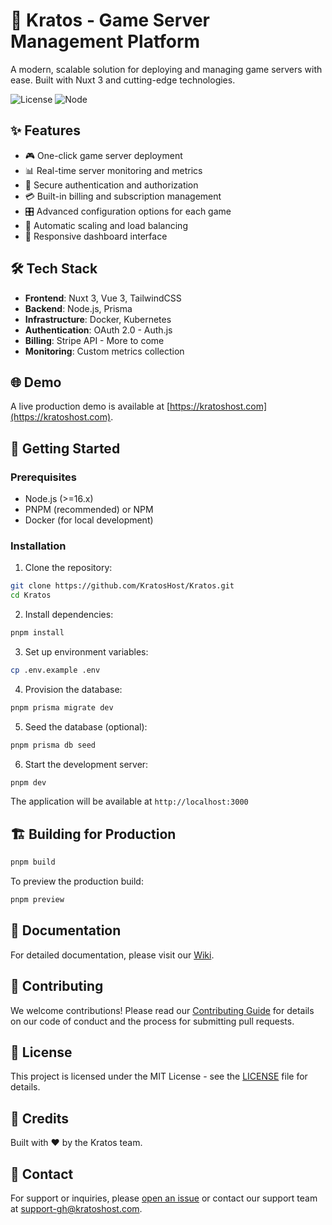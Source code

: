 # 🚀 Kratos - Game Server Management Platform

A modern, scalable solution for deploying and managing game servers with ease. Built with Nuxt 3 and cutting-edge technologies.

![License](https://img.shields.io/badge/license-MIT-blue.svg)
![Node](https://img.shields.io/badge/node-%3E%3D16-brightgreen.svg)

## ✨ Features

- 🎮 One-click game server deployment
- 📊 Real-time server monitoring and metrics
- 🔐 Secure authentication and authorization
- 💳 Built-in billing and subscription management
- 🎛️ Advanced configuration options for each game
- 🔄 Automatic scaling and load balancing
- 📱 Responsive dashboard interface

## 🛠️ Tech Stack

- **Frontend**: Nuxt 3, Vue 3, TailwindCSS
- **Backend**: Node.js, Prisma
- **Infrastructure**: Docker, Kubernetes
- **Authentication**: OAuth 2.0 - Auth.js
- **Billing**: Stripe API - More to come
- **Monitoring**: Custom metrics collection

## 🌐 Demo

A live production demo is available at [https://kratoshost.com](https://kratoshost.com).

## 🚀 Getting Started

### Prerequisites

- Node.js (>=16.x)
- PNPM (recommended) or NPM
- Docker (for local development)

### Installation

1. Clone the repository:
```bash
git clone https://github.com/KratosHost/Kratos.git
cd Kratos
```

2. Install dependencies:
```bash
pnpm install
```

3. Set up environment variables:
```bash
cp .env.example .env
```

4. Provision the database:
```bash
pnpm prisma migrate dev
```

5. Seed the database (optional):
```bash
pnpm prisma db seed
```

6. Start the development server:
```bash
pnpm dev
```

The application will be available at `http://localhost:3000`

## 🏗️ Building for Production

```bash
pnpm build
```

To preview the production build:
```bash
pnpm preview
```

## 📖 Documentation

For detailed documentation, please visit our [Wiki](https://github.com/KratosHost/Kratos/wiki).

## 🤝 Contributing

We welcome contributions! Please read our [Contributing Guide](CONTRIBUTING.md) for details on our code of conduct and the process for submitting pull requests.

## 📝 License

This project is licensed under the MIT License - see the [LICENSE](LICENSE) file for details.

## 🙏 Credits

Built with ❤️ by the Kratos team.

## 📧 Contact

For support or inquiries, please [open an issue](https://github.com/KratosHost/Kratos/issues) or contact our support team at support-gh@kratoshost.com.
